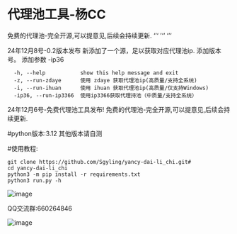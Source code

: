 # 代理池工具-杨CC

免费的代理池-完全开源,可以提意见,后续会持续更新.
‘’‘
’‘’
‘’‘

24年12月8号-0.2版本发布
新添加了一个源，足以获取对应代理池ip.
添加版本号。
添加参数 -ip36
```
  -h, --help           show this help message and exit
  -z, --run-zdaye      使用 zdaye 获取代理池ip(高质量/支持全系统)
  -i, --run-ihuan      使用 ihuan 获取代理池ip(高质量/仅支持Windows)
  -ip36, --run-ip3366  使用ip3366获取代理持池（中质量/支持全系统）

```

24年12月6号-免费代理池工具发布!
免费的代理池-完全开源,可以提意见,后续会持续更新.

#python版本:3.12 其他版本请自测

#使用教程:

```
git clone https://github.com/Sgyling/yancy-dai-li_chi.git#
cd yancy-dai-li_chi
python3 -m pip install -r requirements.txt
python3 run.py -h 
```





![image](https://github.com/user-attachments/assets/cbb8ee9e-eb96-4bfe-8ebd-0e068b45ef9a)

QQ交流群:660264846

![image](https://github.com/user-attachments/assets/aa6099f8-d09d-4a93-b781-30ce705499cd)
